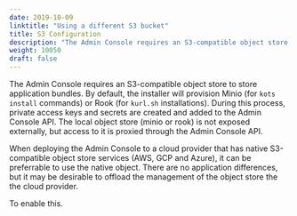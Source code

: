 ```yaml
---
date: 2019-10-09
linktitle: "Using a different S3 bucket"
title: S3 Configuration
description: "The Admin Console requires an S3-compatible object store to store application bundles. By default, the installer will provision"
weight: 10050
draft: false
---
```


The Admin Console requires an S3-compatible object store to store application bundles. By default, the installer will provision Minio (for `kots install` commands) or Rook (for `kurl.sh` installations). During this process, private access keys and secrets are created and added to the Admin Console API. The local object store (minio or rook) is not exposed externally, but access to it is proxied through the Admin Console API.

When deploying the Admin Console to a cloud provider that has native S3-compatible object store services (AWS, GCP and Azure), it can be preferrable to use the native object. There are no application differences, but it may be desirable to offload the management of the object store the the cloud provider.

To enable this.